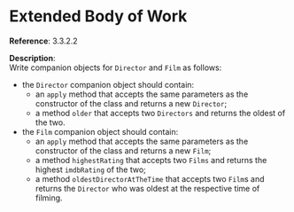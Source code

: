 # Extended Body of Work

**Reference**: 3.3.2.2

**Description**:  
Write companion objects for `Director` and `Film` as follows:

- the `Director` companion object should contain:
  - an `apply` method that accepts the same parameters as
  the constructor of the class and returns a new `Director`;
  - a method `older` that accepts two `Directors` and returns the
  oldest of the two.
- the `Film` companion object should contain:
  - an `apply` method that accepts the same parameters as
  the constructor of the class and returns a new `Film`;
  - a method `highestRating` that accepts two `Films` and
  returns the highest `imdbRating` of the two;
  - a method `oldestDirectorAtTheTime` that accepts two `Film`s
  and returns the `Director` who was oldest at the respective time
  of filming.
